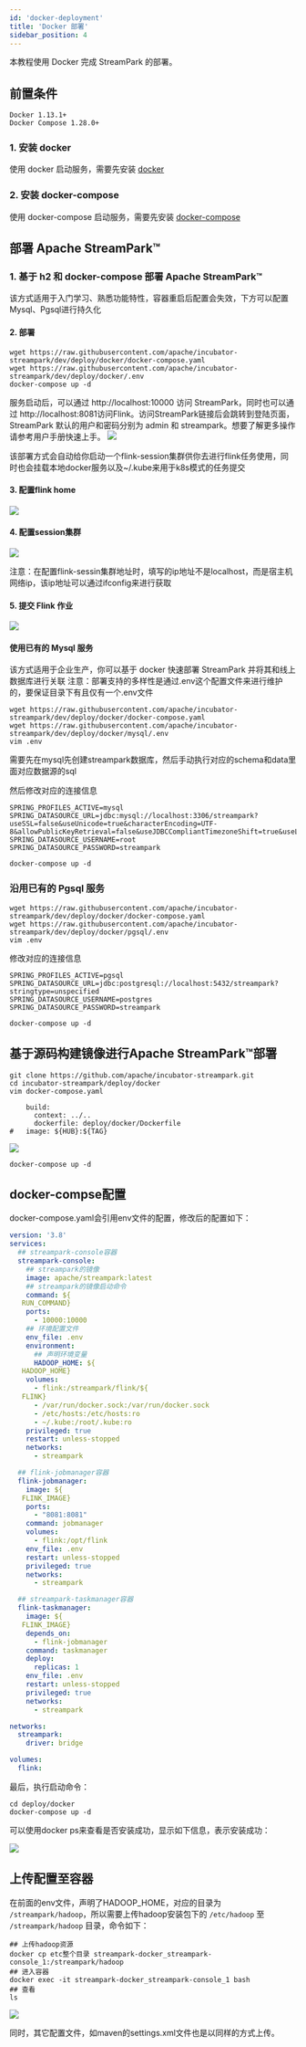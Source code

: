 ```yaml
---
id: 'docker-deployment'
title: 'Docker 部署'
sidebar_position: 4
---
```


本教程使用 Docker 完成 StreamPark 的部署。

## 前置条件

    Docker 1.13.1+
    Docker Compose 1.28.0+

### 1. 安装 docker
使用 docker 启动服务，需要先安装 [docker](https://www.docker.com/)

### 2. 安装 docker-compose
使用 docker-compose 启动服务，需要先安装 [docker-compose](https://docs.docker.com/compose/install/)

## 部署 Apache StreamPark™

### 1. 基于 h2 和 docker-compose 部署 Apache StreamPark™

该方式适用于入门学习、熟悉功能特性，容器重启后配置会失效，下方可以配置Mysql、Pgsql进行持久化

#### 2. 部署

```shell
wget https://raw.githubusercontent.com/apache/incubator-streampark/dev/deploy/docker/docker-compose.yaml
wget https://raw.githubusercontent.com/apache/incubator-streampark/dev/deploy/docker/.env
docker-compose up -d
```
服务启动后，可以通过 http://localhost:10000 访问 StreamPark，同时也可以通过 http://localhost:8081访问Flink。访问StreamPark链接后会跳转到登陆页面，StreamPark 默认的用户和密码分别为 admin 和 streampark。想要了解更多操作请参考用户手册快速上手。
![](/doc/image/streampark_docker-compose.png)

该部署方式会自动给你启动一个flink-session集群供你去进行flink任务使用，同时也会挂载本地docker服务以及~/.kube来用于k8s模式的任务提交

#### 3. 配置flink home

![](/doc/image/streampark_flinkhome.png)

#### 4. 配置session集群

![](/doc/image/remote.png)

注意：在配置flink-sessin集群地址时，填写的ip地址不是localhost，而是宿主机网络ip，该ip地址可以通过ifconfig来进行获取

#### 5. 提交 Flink 作业

![](/doc/image/remoteSubmission.png)


#### 使用已有的 Mysql 服务
该方式适用于企业生产，你可以基于 docker 快速部署 StreamPark 并将其和线上数据库进行关联
注意：部署支持的多样性是通过.env这个配置文件来进行维护的，要保证目录下有且仅有一个.env文件

```shell
wget https://raw.githubusercontent.com/apache/incubator-streampark/dev/deploy/docker/docker-compose.yaml
wget https://raw.githubusercontent.com/apache/incubator-streampark/dev/deploy/docker/mysql/.env
vim .env
```

需要先在mysql先创建streampark数据库，然后手动执行对应的schema和data里面对应数据源的sql

然后修改对应的连接信息

```shell
SPRING_PROFILES_ACTIVE=mysql
SPRING_DATASOURCE_URL=jdbc:mysql://localhost:3306/streampark?useSSL=false&useUnicode=true&characterEncoding=UTF-8&allowPublicKeyRetrieval=false&useJDBCCompliantTimezoneShift=true&useLegacyDatetimeCode=false&serverTimezone=GMT%2B8
SPRING_DATASOURCE_USERNAME=root
SPRING_DATASOURCE_PASSWORD=streampark
```

```shell
docker-compose up -d
```
### 沿用已有的 Pgsql 服务

```shell
wget https://raw.githubusercontent.com/apache/incubator-streampark/dev/deploy/docker/docker-compose.yaml
wget https://raw.githubusercontent.com/apache/incubator-streampark/dev/deploy/docker/pgsql/.env
vim .env
```

修改对应的连接信息
```shell
SPRING_PROFILES_ACTIVE=pgsql
SPRING_DATASOURCE_URL=jdbc:postgresql://localhost:5432/streampark?stringtype=unspecified
SPRING_DATASOURCE_USERNAME=postgres
SPRING_DATASOURCE_PASSWORD=streampark
```
```shell
docker-compose up -d
```

## 基于源码构建镜像进行Apache StreamPark™部署

```shell
git clone https://github.com/apache/incubator-streampark.git
cd incubator-streampark/deploy/docker
vim docker-compose.yaml
```

```shell
    build:
      context: ../..
      dockerfile: deploy/docker/Dockerfile
#   image: ${HUB}:${TAG}
```
![](/doc/image/streampark_source_generation_image.png)

```shell
docker-compose up -d
```

## docker-compse配置

docker-compose.yaml会引用env文件的配置，修改后的配置如下：

```yaml
version: '3.8'
services:
  ## streampark-console容器
  streampark-console:
    ## streampark的镜像
    image: apache/streampark:latest
    ## streampark的镜像启动命令
    command: ${
   RUN_COMMAND}
    ports:
      - 10000:10000
    ## 环境配置文件
    env_file: .env
    environment:
      ## 声明环境变量
      HADOOP_HOME: ${
   HADOOP_HOME}
    volumes:
      - flink:/streampark/flink/${
   FLINK}
      - /var/run/docker.sock:/var/run/docker.sock
      - /etc/hosts:/etc/hosts:ro
      - ~/.kube:/root/.kube:ro
    privileged: true
    restart: unless-stopped
    networks:
      - streampark

  ## flink-jobmanager容器
  flink-jobmanager:
    image: ${
   FLINK_IMAGE}
    ports:
      - "8081:8081"
    command: jobmanager
    volumes:
      - flink:/opt/flink
    env_file: .env
    restart: unless-stopped
    privileged: true
    networks:
      - streampark

  ## streampark-taskmanager容器
  flink-taskmanager:
    image: ${
   FLINK_IMAGE}
    depends_on:
      - flink-jobmanager
    command: taskmanager
    deploy:
      replicas: 1
    env_file: .env
    restart: unless-stopped
    privileged: true
    networks:
      - streampark

networks:
  streampark:
    driver: bridge

volumes:
  flink:
```

最后，执行启动命令：

```shell
cd deploy/docker
docker-compose up -d
```

可以使用docker ps来查看是否安装成功，显示如下信息，表示安装成功：

![](/doc/image/streampark_docker_ps.png)

## 上传配置至容器

在前面的env文件，声明了HADOOP_HOME，对应的目录为 `/streampark/hadoop`，所以需要上传hadoop安装包下的 `/etc/hadoop` 至 `/streampark/hadoop` 目录，命令如下：

```shell
## 上传hadoop资源
docker cp etc整个目录 streampark-docker_streampark-console_1:/streampark/hadoop
## 进入容器
docker exec -it streampark-docker_streampark-console_1 bash
## 查看
ls
```

![](/doc/image/streampark_docker_ls_hadoop.png)

同时，其它配置文件，如maven的settings.xml文件也是以同样的方式上传。